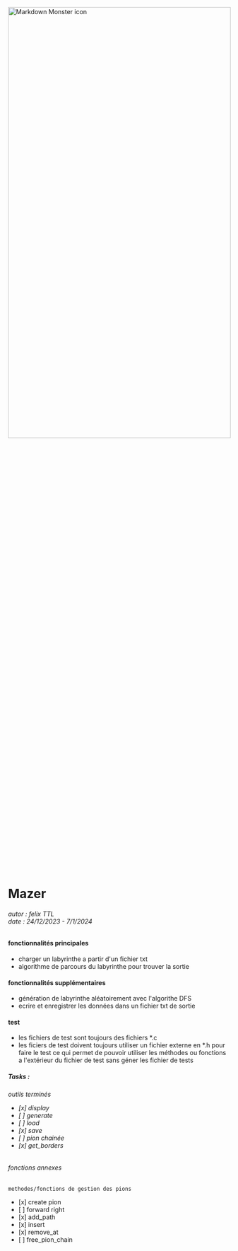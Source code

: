 
<img class="mainimg" src="https://encrypted-tbn0.gstatic.com/images?q=tbn:ANd9GcTO5DN1ccVOiQsl485bbf5ADzUuPXuDwL72sA&usqp=CAU"
     alt="Markdown Monster icon"
     style="margin: auto;width: 100%;height: 50%;object-fit: contain;object-position: 90% 0%;resize:none;"
     />
# Mazer
<h6>
autor : felix TTL<br>
date : 24/12/2023 - 7/1/2024
</h6>

#### fonctionnalités principales

- charger un labyrinthe a partir d'un fichier txt
- algorithme de parcours du labyrinthe pour trouver la sortie



#### fonctionnalités supplémentaires

- génération de labyrinthe aléatoirement avec l'algorithe DFS
- ecrire et enregistrer les données dans un fichier txt de sortie


#### test

- les fichiers de test sont toujours des fichiers *.c
- les ficiers de test doivent toujours utiliser un fichier externe en *.h pour faire le test 
  ce qui permet de pouvoir utiliser les méthodes ou fonctions a l'extérieur du fichier de test
  sans géner les fichier de tests

##### Tasks :
<h6>
     outils terminés

  -    [x] display
  -    [ ] generate
  -    [ ] load
  -    [x] save
  -    [ ] pion chainée
  -    [x] get_borders

###### fonctions annexes

    methodes/fonctions de gestion des pions

  -    [x] create pion
  -    [ ] forward right
  -    [x] add_path
  -    [x] insert
  -    [x] remove_at
  -    [ ] free_pion_chain

</h6>